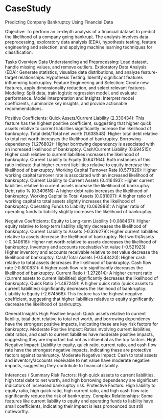 # CaseStudy
Predicting Company Bankruptcy Using Financial Data

Objective: To perform an in-depth analysis of a financial dataset to predict the likelihood of a
company going bankrupt. The analysis involves data preprocessing, exploratory data analysis
(EDA), hypothesis testing, feature engineering and selection, and applying machine learning
techniques for classification.

Tasks Overview
Data Understanding and Preprocessing: Load dataset, handle missing values, and remove outliers.
Exploratory Data Analysis (EDA): Generate statistics, visualize data distributions, and analyze feature-target relationships.
Hypothesis Testing: Identify significant features influencing bankruptcy.
Feature Engineering and Selection: Create new features, apply dimensionality reduction, and select relevant features.
Modeling: Split data, train logistic regression model, and evaluate performance.
Model Interpretation and Insights: Interpret model coefficients, summarize key insights, and provide actionable recommendations.

Positive Coefficients:
Quick Assets/Current Liability (2.330434): This feature has the highest positive coefficient, suggesting that higher quick assets relative to current liabilities significantly increase the likelihood of bankruptcy.
Total debt/Total net worth (1.638548): Higher total debt relative to total net worth increases the likelihood of bankruptcy.
Borrowing dependency (1.276802): Higher borrowing dependency is associated with an increased likelihood of bankruptcy.
Cash/Current Liability (0.694515): Higher cash relative to current liabilities increases the likelihood of bankruptcy.
Current Liability to Equity (0.647164): Both instances of this ratio indicate that higher current liabilities relative to equity increase the likelihood of bankruptcy.
Working Capital Turnover Rate (0.577829): Higher working capital turnover rate is associated with an increased likelihood of bankruptcy.
Current Liability to Current Assets (0.416493): Higher current liabilities relative to current assets increase the likelihood of bankruptcy.
Debt ratio % (0.340616): A higher debt ratio increases the likelihood of bankruptcy.
Working Capital to Total Assets (0.081007): A higher ratio of working capital to total assets slightly increases the likelihood of bankruptcy.
Operating Funds to Liability (0.062888): A higher ratio of operating funds to liability slightly increases the likelihood of bankruptcy.

Negative Coefficients:
Equity to Long-term Liability (-0.088467): Higher equity relative to long-term liability slightly decreases the likelihood of bankruptcy.
Current Liability to Assets (-0.326279): Higher current liabilities relative to assets decrease the likelihood of bankruptcy.
Net worth/Assets (-0.340616): Higher net worth relative to assets decreases the likelihood of bankruptcy.
Inventory and accounts receivable/Net value (-0.521923): Higher inventory and accounts receivable relative to net value decrease the likelihood of bankruptcy.
Cash/Total Assets (-0.543420): Higher cash relative to total assets decreases the likelihood of bankruptcy.
Cash flow rate (-0.800831): A higher cash flow rate significantly decreases the likelihood of bankruptcy.
Current Ratio (-1.272814): A higher current ratio (current assets to current liabilities) significantly decreases the likelihood of bankruptcy.
Quick Ratio (-1.497249): A higher quick ratio (quick assets to current liabilities) significantly decreases the likelihood of bankruptcy.
Liability to Equity (-2.674568): This feature has the highest negative coefficient, suggesting that higher liabilities relative to equity significantly decrease the likelihood of bankruptcy.

General Insights
High Positive Impact: Quick assets relative to current liability, total debt relative to total net worth, and borrowing dependency have the strongest positive impacts, indicating these are key risk factors for bankruptcy.
Moderate Positive Impact: Ratios involving current liabilities, debt ratios, and cash to current liabilities have moderate positive impacts, suggesting they are important but not as influential as the top factors.
High Negative Impact: Liability to equity, quick ratio, current ratio, and cash flow rate have the strongest negative impacts, indicating these are protective factors against bankruptcy.
Moderate Negative Impact: Cash to total assets and inventory/accounts receivable to net value have moderate negative impacts, suggesting they contribute to financial stability.

Inferences / Summary
Risk Factors: High quick assets to current liabilities, high total debt to net worth, and high borrowing dependency are significant indicators of increased bankruptcy risk.
Protective Factors: High liability to equity ratio, high quick ratio, high current ratio, and high cash flow rate significantly reduce the risk of bankruptcy.
Complex Relationships: Some features like current liability to equity and operating funds to liability have small coefficients, indicating their impact is less pronounced but still noteworthy.

